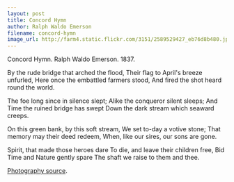 ```yaml
---
layout: post
title: Concord Hymn
author: Ralph Waldo Emerson
filename: concord-hymn
image_url: http://farm4.static.flickr.com/3151/2589529427_eb76d8b480.jpg
---
```


Concord Hymn.  Ralph Waldo Emerson.  1837.

By the rude bridge that arched the flood,
Their flag to April's breeze unfurled,
Here once the embattled farmers stood,
And fired the shot heard round the world.

The foe long since in silence slept;
Alike the conqueror silent sleeps;
And Time the ruined bridge has swept
Down the dark stream which seaward creeps.

On this green bank, by this soft stream,
We set to-day a votive stone;
That memory may their deed redeem,
When, like our sires, our sons are gone.

Spirit, that made those heroes dare
To die, and leave their children free,
Bid Time and Nature gently spare
The shaft we raise to them and thee.

[Photography source](http://www.flickr.com/photos/boston_public_library/2589529427/).